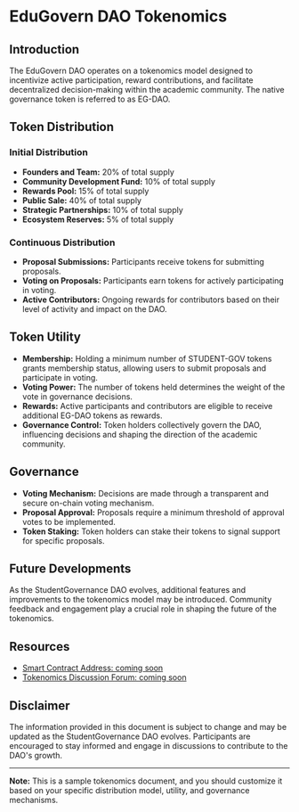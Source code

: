 # EduGovern DAO Tokenomics

## Introduction

The EduGovern DAO operates on a tokenomics model designed to incentivize active participation, reward contributions, and facilitate decentralized decision-making within the academic community. The native governance token is referred to as EG-DAO.

## Token Distribution

### Initial Distribution

- **Founders and Team:** 20% of total supply
- **Community Development Fund:** 10% of total supply
- **Rewards Pool:** 15% of total supply
- **Public Sale:** 40% of total supply
- **Strategic Partnerships:** 10% of total supply
- **Ecosystem Reserves:** 5% of total supply

### Continuous Distribution

- **Proposal Submissions:** Participants receive tokens for submitting proposals.
- **Voting on Proposals:** Participants earn tokens for actively participating in voting.
- **Active Contributors:** Ongoing rewards for contributors based on their level of activity and impact on the DAO.

## Token Utility

- **Membership:** Holding a minimum number of STUDENT-GOV tokens grants membership status, allowing users to submit proposals and participate in voting.
- **Voting Power:** The number of tokens held determines the weight of the vote in governance decisions.
- **Rewards:** Active participants and contributors are eligible to receive additional EG-DAO tokens as rewards.
- **Governance Control:** Token holders collectively govern the DAO, influencing decisions and shaping the direction of the academic community.

## Governance

- **Voting Mechanism:** Decisions are made through a transparent and secure on-chain voting mechanism.
- **Proposal Approval:** Proposals require a minimum threshold of approval votes to be implemented.
- **Token Staking:** Token holders can stake their tokens to signal support for specific proposals.

## Future Developments

As the StudentGovernance DAO evolves, additional features and improvements to the tokenomics model may be introduced. Community feedback and engagement play a crucial role in shaping the future of the tokenomics.

## Resources

- [Smart Contract Address: coming soon]()
- [Tokenomics Discussion Forum: coming soon]()

## Disclaimer

The information provided in this document is subject to change and may be updated as the StudentGovernance DAO evolves. Participants are encouraged to stay informed and engage in discussions to contribute to the DAO's growth.

---
**Note:** This is a sample tokenomics document, and you should customize it based on your specific distribution model, utility, and governance mechanisms.
